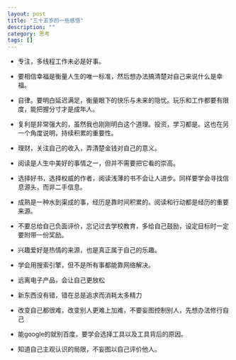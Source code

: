 ```yaml
---
layout: post
title: "三十五岁的一些感悟"
description: ""
category: 思考
tags: []
---
```



+ 专注，多线程工作未必是好事。

+ 要相信幸福是衡量人生的唯一标准，然后想办法搞清楚对自己来说什么是幸福。

+ 自律。要明白延迟满足，衡量眼下的快乐与未来的隐忧。玩乐和工作都要有限度，能把握分寸才是成年人。

+ 复利是非常强大的，虽然我也刚刚明白这个道理。投资，学习都是。这也在另一个角度说明，持续积累的重要性。

+ 理财，关注自己的收入，弄清楚金钱对自己的意义。

+ 阅读是人生中美好的事情之一，但并不需要把它看的崇高。

+ 选择好书，选择权威的作者，阅读浅薄的书不会让人进步。同样要学会寻找信息源头，而非二手信息。

+ 成熟是一种水到渠成的事，经历是靠时间积累的。阅读和行动都是经历的重要来源。

+ 不要总给自己负面评价，忘记过去学校教育，多给自己鼓励，设定目标时一定要附带一份奖励。

+ 兴趣爱好是热情的来源，也是真正属于自己的乐趣。

+ 学会用搜索引擎，但不是所有事都能靠网络解决。

+ 远离电子产品，会让自己更放松

+ 新东西没有错，错在总是追求而消耗太多精力

+ 改变自己都很难，改变别人更难上加难，不要妄图控制别人，先想办法修行自己

+ 能google的就别百度，要学会选择工具以及工具背后的原因。

+ 知道自己主观认识的局限，不妄图以自己评价他人。
